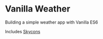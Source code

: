 # Vanilla Weather

Building a simple weather app with Vanilla ES6

Includes [Skycons](https://github.com/darkskyapp/skycons)
